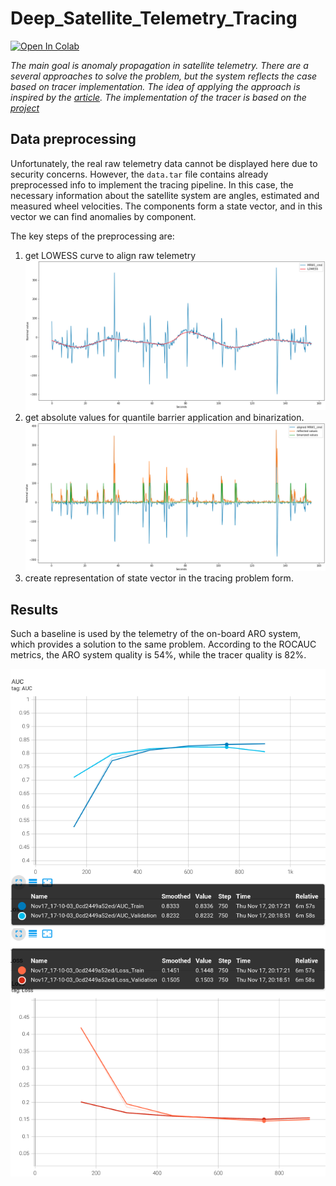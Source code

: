 # Deep_Satellite_Telemetry_Tracing

[![Open In Colab](https://colab.research.google.com/assets/colab-badge.svg)](https://colab.research.google.com/drive/1g_nv_p5bZ1sPYu1swRVqDoMPGx0DEphx?usp=sharing)

*The main goal is anomaly propagation in satellite telemetry. 
There are a several approaches to solve the problem, 
but the system reflects the case based on tracer implementation. 
The idea of applying the approach is inspired by the 
[article](https://stanford.edu/~cpiech/bio/papers/deepKnowledgeTracing.pdf).
The implementation of the tracer is based on the 
[project](https://github.com/seewoo5/KT)*


## Data preprocessing

Unfortunately, the real raw telemetry data cannot be displayed here due to 
security concerns. However, the `data.tar` file contains already 
preprocessed info to implement the tracing pipeline. 
In this case, the necessary information about the satellite 
system are angles, estimated and measured wheel velocities.
The components form a state vector, 
and in this vector we can find anomalies by component.

The key steps of the preprocessing are:
1. get LOWESS curve to align raw telemetry
![alt text](./images/Telemetry_Lowess.png)
2. get absolute values for quantile barrier application and binarization.
![alt text](./images/Telemetry_preprocessed.png)
3. create representation of state vector in the tracing problem form.

## Results
Such a baseline is used by the telemetry of the on-board ARO system, 
which provides a solution to the same problem. 
According to the ROCAUC metrics, 
the ARO system quality is 54%, while the tracer quality is 82%.

![alt text](./images/plot_auc.png)
![alt text](./images/plot_loss.png)
